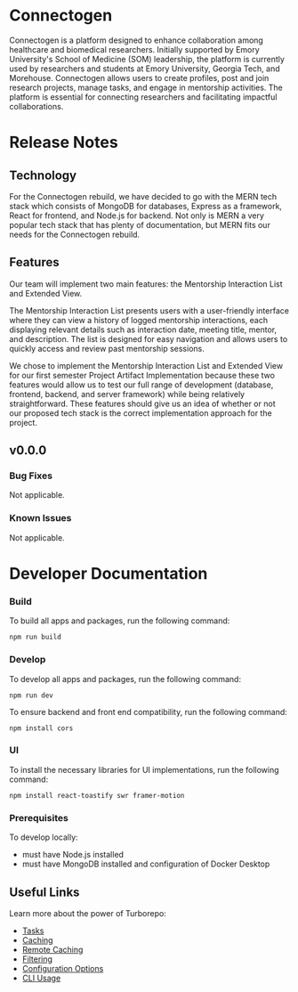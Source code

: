 # Connectogen

Connectogen is a platform designed to enhance collaboration among healthcare and biomedical researchers. Initially supported by Emory University's School of Medicine (SOM) leadership, the platform is currently used by researchers and students at Emory University, Georgia Tech, and Morehouse. Connectogen allows users to create profiles, post and join research projects, manage tasks, and engage in mentorship activities. The platform is essential for connecting researchers and facilitating impactful collaborations.

# Release Notes

## Technology

For the Connectogen rebuild, we have decided to go with the MERN tech stack which consists of MongoDB for databases, Express as a framework, React for frontend, and Node.js for backend. Not only is MERN a very popular tech stack that has plenty of documentation, but MERN fits our needs for the Connectogen rebuild.

## Features

Our team will implement two main features: the Mentorship Interaction List and Extended View.

The Mentorship Interaction List presents users with a user-friendly interface where they can view a history of logged mentorship interactions, each displaying relevant details such as interaction date, meeting title, mentor, and description. The list is designed for easy navigation and allows users to quickly access and review past mentorship sessions.

We chose to implement the Mentorship Interaction List and Extended View for our first semester Project Artifact Implementation because these two features would allow us to test our full range of development (database, frontend, backend, and server framework) while being relatively straightforward. These features should give us an idea of whether or not our proposed tech stack is the correct implementation approach for the project. 

## v0.0.0

### Bug Fixes

Not applicable.

### Known Issues

Not applicable.

# Developer Documentation

### Build

To build all apps and packages, run the following command:

```
npm run build
```

### Develop

To develop all apps and packages, run the following command:

```
npm run dev
```

To ensure backend and front end compatibility, run the following command:

```
npm install cors
```

### UI
To install the necessary libraries for UI implementations, run the following command:

```
npm install react-toastify swr framer-motion
```

### Prerequisites

To develop locally:

- must have Node.js installed
- must have MongoDB installed and configuration of Docker Desktop

## Useful Links

Learn more about the power of Turborepo:

- [Tasks](https://turbo.build/repo/docs/core-concepts/monorepos/running-tasks)
- [Caching](https://turbo.build/repo/docs/core-concepts/caching)
- [Remote Caching](https://turbo.build/repo/docs/core-concepts/remote-caching)
- [Filtering](https://turbo.build/repo/docs/core-concepts/monorepos/filtering)
- [Configuration Options](https://turbo.build/repo/docs/reference/configuration)
- [CLI Usage](https://turbo.build/repo/docs/reference/command-line-reference)

